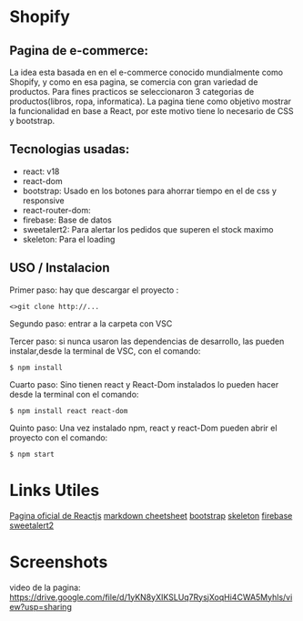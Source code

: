 # Shopify
## Pagina de e-commerce:
La idea esta basada en en el e-commerce conocido mundialmente como Shopify, y como en esa pagina, se comercia con gran variedad de productos. Para fines practicos se seleccionaron 3 categorias de productos(libros, ropa, informatica). 
La pagina tiene como objetivo mostrar la funcionalidad en base a React, por este motivo tiene lo necesario de CSS y bootstrap. 


## Tecnologias usadas:

* react: v18 
* react-dom
* bootstrap: Usado en los botones para ahorrar tiempo en el de css y responsive
* react-router-dom:
* firebase: Base de datos
* sweetalert2: Para alertar los pedidos que superen el stock maximo 
* skeleton: Para el loading

## USO / Instalacion
Primer paso: hay que descargar el proyecto :
```
<>git clone http://...
```
Segundo paso: entrar a la carpeta con VSC

Tercer paso: si nunca usaron las dependencias de desarrollo, las pueden instalar,desde la terminal de VSC, con el comando:

```
$ npm install
```

Cuarto paso: Sino tienen react y React-Dom instalados lo pueden hacer desde la terminal con el  comando:

```
$ npm install react react-dom
```
Quinto paso: Una vez instalado npm, react y react-Dom pueden abrir el proyecto con el comando:

```
$ npm start
```




# Links Utiles
[Pagina oficial de Reactjs](https://es.reactjs.org/)
[markdown cheetsheet](https://github.com/adam-p/markdown-here/wiki/Markdown-Cheatsheet)
[bootstrap](https://getbootstrap.com/docs/5.1/getting-started/introduction/)
[skeleton](https://www.npmjs.com/package/react-loading-skeleton)
[firebase](https://firebase.google.com/?hl=es-419&gclid=CjwKCAjwt7SWBhAnEiwAx8ZLanZfa-K82cB6_dUDjSdzf0SRh_kHyu6C2Qb1le3Vz-FSA0BwP_6rLxoC2iQQAvD_BwE&gclsrc=aw.ds)
[sweetalert2](https://sweetalert2.github.io/)
# Screenshots
video de la pagina:
https://drive.google.com/file/d/1yKN8yXIKSLUq7RysjXoqHi4CWA5Myhls/view?usp=sharing

